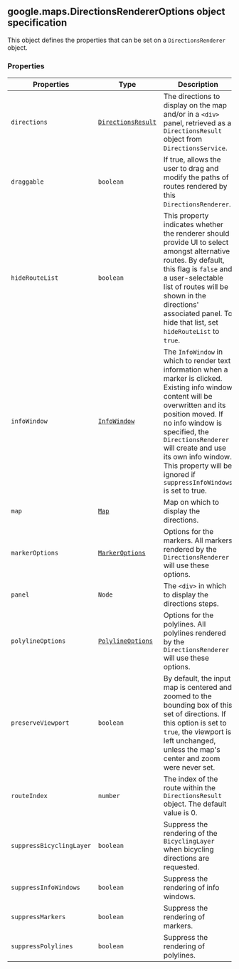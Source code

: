 <h2 id="DirectionsRendererOptions">
google.maps.DirectionsRendererOptions
object specification
</h2><p>This object defines the properties that can be set on a <code>DirectionsRenderer</code> object.</p><h3>Properties</h3><table summary="interface DirectionsRendererOptions - Properties" width="100%">
<thead>
<tr><th>Properties</th>
<th>Type</th>
<th>Description</th>
</tr></thead>
<tbody>
<tr>
<td><code>directions</code></td>
<td><code><a href="https://github.com/amenadiel/google-maps-documentation/blob/master/docs/google.maps.DirectionsResult.md">DirectionsResult</a></code></td>
<td>The directions to display on the map and/or in a <code>&lt;div&gt;</code> panel, retrieved as a <code>DirectionsResult</code> object from <code>DirectionsService</code>.</td>
</tr>
<tr>
<td><code>draggable</code></td>
<td><code>boolean</code></td>
<td>If true, allows the user to drag and modify the paths of routes rendered by this <code>DirectionsRenderer</code>.</td>
</tr>
<tr>
<td><code>hideRouteList</code></td>
<td><code>boolean</code></td>
<td>This property indicates whether the renderer should provide UI to select amongst alternative routes. By default, this flag is <code>false</code> and a user-selectable list of routes will be shown in the directions' associated panel. To hide that list, set <code>hideRouteList</code> to <code>true</code>.</td>
</tr>
<tr>
<td><code>infoWindow</code></td>
<td><code><a href="https://github.com/amenadiel/google-maps-documentation/blob/master/docs/google.maps.InfoWindow.md">InfoWindow</a></code></td>
<td>The <code>InfoWindow</code> in which to render text information when a marker is clicked. Existing info window content will be overwritten and its position moved. If no info window is specified, the <code>DirectionsRenderer</code> will create and use its own info window. This property will be ignored if <code>suppressInfoWindows</code> is set to true.</td>
</tr>
<tr>
<td><code>map</code></td>
<td><code><a href="https://github.com/amenadiel/google-maps-documentation/blob/master/docs/google.maps.Map.md">Map</a></code></td>
<td>Map on which to display the directions.</td>
</tr>
<tr>
<td><code>markerOptions</code></td>
<td><code><a href="https://github.com/amenadiel/google-maps-documentation/blob/master/docs/google.maps.MarkerOptions.md">MarkerOptions</a></code></td>
<td>Options for the markers. All markers rendered by the <code>DirectionsRenderer</code> will use these options.</td>
</tr>
<tr>
<td><code>panel</code></td>
<td><code>Node</code></td>
<td>The <code>&lt;div&gt;</code> in which to display the directions steps.</td>
</tr>
<tr>
<td><code>polylineOptions</code></td>
<td><code><a href="https://github.com/amenadiel/google-maps-documentation/blob/master/docs/google.maps.PolylineOptions.md">PolylineOptions</a></code></td>
<td>Options for the polylines. All polylines rendered by the <code>DirectionsRenderer</code> will use these options.</td>
</tr>
<tr>
<td><code>preserveViewport</code></td>
<td><code>boolean</code></td>
<td>By default, the input map is centered and zoomed to the bounding box of this set of directions. If this option is set to <code>true</code>, the viewport is left unchanged, unless the map's center and zoom were never set.</td>
</tr>
<tr>
<td><code>routeIndex</code></td>
<td><code>number</code></td>
<td>The index of the route within the <code>DirectionsResult</code> object. The default value is 0.</td>
</tr>
<tr>
<td><code>suppressBicyclingLayer</code></td>
<td><code>boolean</code></td>
<td>Suppress the rendering of the <code>BicyclingLayer</code> when bicycling directions are requested.</td>
</tr>
<tr>
<td><code>suppressInfoWindows</code></td>
<td><code>boolean</code></td>
<td>Suppress the rendering of info windows.</td>
</tr>
<tr>
<td><code>suppressMarkers</code></td>
<td><code>boolean</code></td>
<td>Suppress the rendering of markers.</td>
</tr>
<tr>
<td><code>suppressPolylines</code></td>
<td><code>boolean</code></td>
<td>Suppress the rendering of polylines.</td>
</tr>
</tbody>
</table>